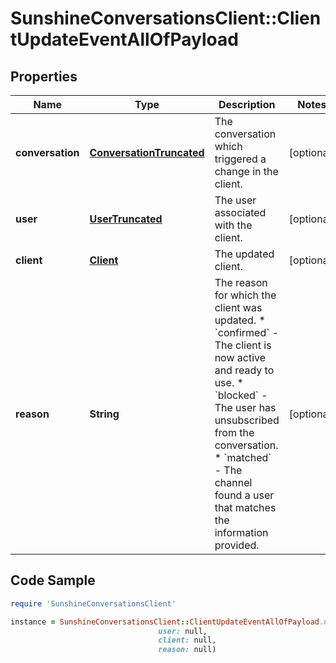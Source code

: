# SunshineConversationsClient::ClientUpdateEventAllOfPayload

## Properties

Name | Type | Description | Notes
------------ | ------------- | ------------- | -------------
**conversation** | [**ConversationTruncated**](ConversationTruncated.md) | The conversation which triggered a change in the client. | [optional] 
**user** | [**UserTruncated**](UserTruncated.md) | The user associated with the client. | [optional] 
**client** | [**Client**](Client.md) | The updated client. | [optional] 
**reason** | **String** | The reason for which the client was updated. * &#x60;confirmed&#x60; - The client is now active and ready to use. * &#x60;blocked&#x60; - The user has unsubscribed from the conversation. * &#x60;matched&#x60; - The channel found a user that matches the information provided.  | [optional] 

## Code Sample

```ruby
require 'SunshineConversationsClient'

instance = SunshineConversationsClient::ClientUpdateEventAllOfPayload.new(conversation: null,
                                 user: null,
                                 client: null,
                                 reason: null)
```


